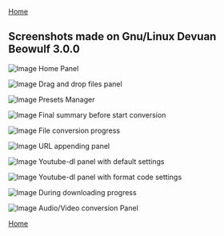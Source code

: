 [Home](index.md)

## Screenshots made on Gnu/Linux Devuan Beowulf 3.0.0 

![Image](/images/screenshots/HomePanel.png)
Home Panel

![Image](/images/screenshots/fileDrop.png)
Drag and drop files panel

![Image](/images/screenshots/PresetsManager.png)
Presets Manager

![Image](/images/screenshots/Final-summary.png)
Final summary before start conversion

![Image](/images/screenshots/Progress-conversion.png)
File conversion progress

![Image](/images/screenshots/URLs_Panel.png)
URL appending panel

![Image](/images/screenshots/YouTubedl_downloader.png)
Youtube-dl panel with default settings

![Image](/images/screenshots/YouTubedl_formatCode.png)
Youtube-dl panel with format code settings

![Image](/images/screenshots/progress-download.png)
During downloading progress

![Image](/images/screenshots/AV-conversions.png)
Audio/Video conversion Panel

[Home](index.md)

